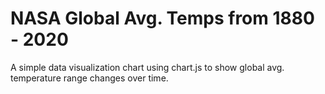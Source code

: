 # NASA Global Avg. Temps from 1880 - 2020

A simple data visualization chart using chart.js to show global avg. temperature range changes over time.
